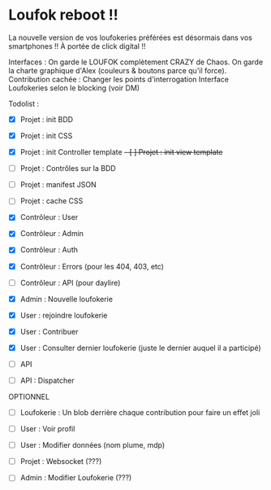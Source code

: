 # Loufok reboot !!

La nouvelle version de vos loufokeries préférées est désormais dans vos smartphones !! À portée de click digital !!

Interfaces :
On garde le LOUFOK complètement CRAZY de Chaos.
On garde la charte graphique d'Alex (couleurs & boutons parce qu'il force).
Contribution cachée : Changer les points d'interrogation
Interface Loufokeries selon le blocking (voir DM)

Todolist :

-   [x] Projet : init BDD
-   [x] Projet : init CSS
-   [x] Projet : init Controller template
        ~~- [ ] Projet : init view template~~
-   [ ] Projet : Contrôles sur la BDD
-   [ ] Projet : manifest JSON
-   [ ] Projet : cache CSS

-   [x] Contrôleur : User
-   [x] Contrôleur : Admin
-   [x] Contrôleur : Auth
-   [x] Contrôleur : Errors (pour les 404, 403, etc)
-   [ ] Contrôleur : API (pour daylire)

-   [x] Admin : Nouvelle loufokerie
-   [x] User : rejoindre loufokerie
-   [x] User : Contribuer
-   [x] User : Consulter dernier loufokerie (juste le dernier auquel il a participé)
-   [ ] API
-   [ ] API : Dispatcher

OPTIONNEL

-   [ ] Loufokerie : Un blob derrière chaque contribution pour faire un effet joli
-   [ ] User : Voir profil
-   [ ] User : Modifier données (nom plume, mdp)

-   [ ] Projet : Websocket (???)
-   [ ] Admin : Modifier Loufokerie (???)
